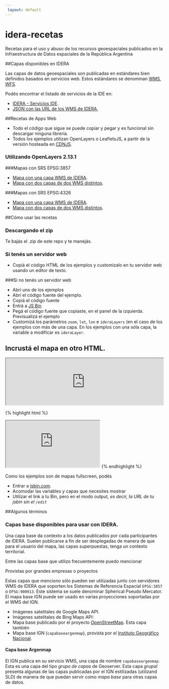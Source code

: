 ```yaml
---
 layout: default
---
```


idera-recetas
=============

Recetas para el uso y abuso de los recursos geoespaciales publicados en la Infraestructura de Datos espaciales de 
la República Argentina

##Capas disponibles en IDERA

Las capas de datos geoespaciales son publicadas en estándares bien definidos basados en servicios web. Estos estándares se denominan [WMS](https://es.wikipedia.org/wiki/Web_Map_Service), [WFS](https://es.wikipedia.org/wiki/Web_Feature_Service).


Podés encontrar el listado de servicios de la IDE en:

* [IDERA - Servicios IDE](http://www.idera.gob.ar/portal/node/21).
* [JSON con las URL de los WMS de IDERA](http://mapa.ign.gob.ar/idera.jquery/servicios_wms.json),


##Recetas de Apps Web

* Todo el código que sigue se puede copiar y pegar y es funcional sin descargar ninguna librería.
* Todos los ejemplos utilizan OpenLayers o LeafletsJS, a partir de la versión hosteada en [CDNJS](http://cdnjs.com).

### Utilizando OpenLayers 2.13.1

###Mapas con SRS EPSG:3857

* [Mapa con una capa WMS de IDERA](ejemplos/idera-epsg3857-openlayers-una-capa-wms.html).
* [Mapa con dos capas de dos WMS distintos](ejemplos/idera-epsg3857-openlayers-dos-capas-wms.html).

###Mapas con SRS EPSG:4326

* [Mapa con una capa WMS de IDERA](ejemplos/idera-epsg4326-openlayers-una-capa-wms.html).
* [Mapa con dos capas de dos WMS distintos](ejemplos/idera-epsg4326-openlayers-dos-capas-wms.html).

##Cómo usar las recetas

### Descargando el zip

Te bajás el .zip de este repo y te manejás.

### Si tenés un servidor web

* Copiá el código HTML de los ejemplos y customizalo en tu servidor web usando un editor de texto.

###Si no tenés un servidor web

* Abrí uno de los ejemplos
* Abrí el código fuente del ejemplo.
* Copiá el código fuente
* Entrá a [JS Bin](http://jsbin.com)
* Pegá el código fuente que copiaste, en el panel de la izquierda. Previsualizá el ejemplo
* Customizá los parámetros `zoom`, `lat`, `lon` e `ideraLayers` (en el caso de los ejemplos con más de una capa. En los ejemplos con una sóla capa, la variable a modificar es `ideraLayer`.

## Incrustá el mapa en otro HTML.

<iframe src="http://oskosk.github.io/idera-recetas/ejemplos/idera-epsg3857-openlayers-una-capa-wms.html" style="width:100%">
</iframe>

{% highlight html %}
<iframe src="http://oskosk.github.io/idera-recetas/ejemplos/idera-epsg3857-openlayers-una-capa-wms.html"></iframe>
{% endhighlight %}

 

Como los ejemplos son de mapas fullscreen, podés 

* Entrar a [jsbin.com](http://jsbin.com).
* Acomodar las variables y capas que necesites mostrar
* Utilizar el link a tu Bin, pero en el modo output, *es decir, la URL de tu jsbin sin el `/edit`*



##Algunos términos

### Capas base disponibles para usar con IDERA.

Una capa base da contexto a los datos publicados por cada participantes de IDERA. Suelen publicarse a fin de ser desplegadas de manera de que para el usuario del mapa, las capas superpuestas, tenga un contexto territorial.

Entre las capas base que utilizo frecuentemente puedo mencionar 

Provistas por grandes empresas o proyectos

Estas capas que menciono  sólo pueden ser utilizadas junto con servidores WMS de IDERA que soporten los Sistemas de Referencia Espacial `EPSG:3857` o `EPSG:900913`. Este sistema se suele denominar Spherical Pseudo Mercator. El mapa base IGN puede ser usado en varias proyecciones soportadas por el WMS del IGN.

* Imágenes satelitales de Google Maps API.
* Imágenes satelitales de Bing Maps API: 
* Mapa base publicado por el proyecto [OpenStreetMap](http://openstreetmap.org). Esta capa también
* Mapa base IGN (`capabaseargenmap`), provista por el [Instituto Geográfico Nacional](http://ign.gob.ar). 


#### Capa base Argenmap

El IGN publica en su servicio WMS, una capa de nombre `capabaseargenmap`. Esta es una capa del tipo *grupo de capas* de Geoserver. Esta capa *grupal* presenta algunas de las capas publicadas por el IGN estilizadas (utilizand SLD) de manera de que puedan servir como *mapa base* para otras capas de datos.


